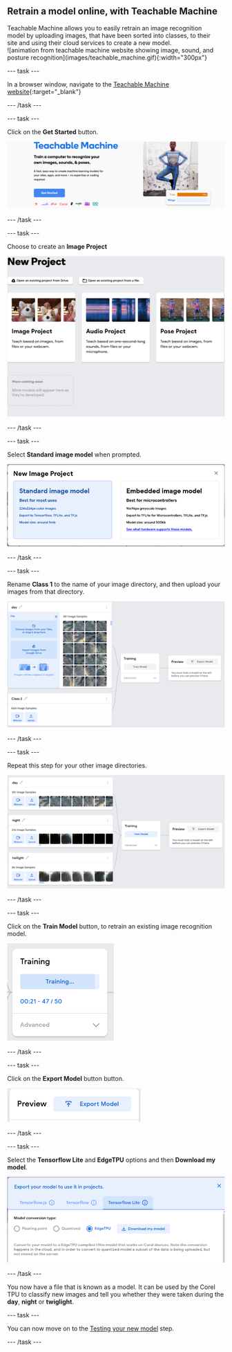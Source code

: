 ## Retrain a model online, with Teachable Machine

<div style="display: flex; flex-wrap: wrap">
<div style="flex-basis: 200px; flex-grow: 1; margin-right: 15px;">
Teachable Machine allows you to easily retrain an image recognition model by uploading images, that have been sorted into classes, to their site and using their cloud services to create a new model.
</div>
<div>
![animation from teachable machine website showing image, sound, and posture recognition](images/teachable_machine.gif){:width="300px"}
</div>
</div>

--- task ---

In a browser window, navigate to the [Teachable Machine website](https://teachablemachine.withgoogle.com/){:target="_blank"}

--- /task ---

--- task ---

Click on the **Get Started** button.

![teachable machine website with the get started button shown](images/teachable_machine_start.png)

--- /task ---

--- task ---

Choose to create an **Image Project**

![teachable machine website with the three model types shown, image project is on the far left](images/teachable_machine_image.png)

--- /task ---

--- task ---

Select **Standard image model** when prompted.

![teachable machine site with options for standard image model and embedded image model shown](images/teachable_machine_computer_type.png)

--- /task ---

--- task ---

Rename **Class 1** to the name of your image directory, and then upload your images from that directory.

![teachable machine site with images uploaded for the Day class](images/teachable_machine_uploade_images.png)

--- /task ---

--- task ---

Repeat this step for your other image directories.

![teachable machine site with three classes of images loaded](images/teachable_machine_3_classes.png)

--- /task ---

--- task ---

Click on the **Train Model** button, to retrain an existing image recognition model.

![teachable machine site with the training process shown](images/teachable_machine_training.png)

--- /task ---

--- task ---

Click on the **Export Model** button button.

![teachable machine site with the export model button shown](images/teachable_machine_export_model.png)

--- /task ---

--- task ---

Select the **Tensorflow Lite** and **EdgeTPU** options and then **Download my model**.

![teachable machine site with the options shown for downloading a model](images/teachable_machine_export_model_options.png)

--- /task ---

You now have a file that is known as a model. It can be used by the Corel TPU to classify new images and tell you whether they were taken during the **day**, **night** or **twiglight**.

--- task ---

You can now move on to the [Testing your new model](5) step.

--- /task ---
